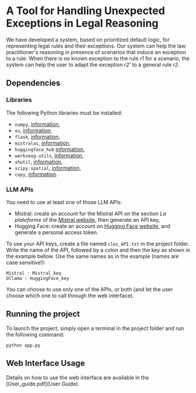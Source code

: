 # A Tool for Handling Unexpected Exceptions in Legal Reasoning

We have developed a system, based on prioritized default logic, for representing legal rules and their exceptions. Our system can help the law practitioner's reasoning in presence of scenarios that induce an exception to a rule. When there is no known exception to the rule *r1* for a scenario, the system can help the user to adapt the exception *r2'* to a general rule *r2*.

## Dependencies
### Libraries
The following Python libraries must be installed:
- `numpy`, [information](https://numpy.org/install/),
- `os`, [information](https://docs.python.org/3.13/library/os.html),
- `flask`, [information](https://flask.palletsprojects.com/en/stable/installation/),
- `mistralai`, [information](https://docs.mistral.ai/getting-started/clients/),
- `huggingface_hub` [information](https://huggingface.co/docs/huggingface_hub/installation),
- `werkzeug.utils`, [information](https://werkzeug.palletsprojects.com/en/stable/installation/),
- `shutil`, [information](https://docs.python.org/3/library/shutil.html),
- `scipy.spatial`, [information](https://scipy.org/install/),
- `copy`, [information](https://docs.python.org/3/library/copy.html).

### LLM APIs
You need to use at least one of those LLM APIs:
- Mistral: create an account for the Mistral API on the section *La plateforme* of the [Mistral website](https://mistral.ai/fr/products/la-plateforme), then generate an API key,
- Hugging Face: create an account on [Hugging Face website](https://huggingface.co), and generate a personal access token.

To use your API keys, create a file named `cles_API.txt` in the project folder. Write the name of the API, followed by a colon and then the key as shown in the example bellow. Use the same names as in the example (names are case sensitive!):
```
Mistral : Mistral_key
Ollama : HuggingFace_key
```

You can choose to use only one of the APIs, or both (and let the user choose which one to call through the web interface).

## Running the project

To launch the project, simply open a terminal in the project folder and run the following command:
```
python app.py
```

## Web Interface Usage

Details on how to use the web interface are available in the [User_guide.pdf](User Guide).